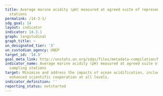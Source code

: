 ```yaml
---
title: Average marine acidity (pH) measured at agreed suite of representative sampling
  stations
permalink: /14-3-1/
sdg_goal: 14
layout: indicator
indicator: 14.3.1
graph: longitudinal
graph_title: ~
un_designated_tier: '3'
un_custodian_agency: UNEP
target_id: '14.3'
goal_meta_link: http://unstats.un.org/sdgs/files/metadata-compilation/Metadata-Goal-14.pdf
indicator_name: Average marine acidity (pH) measured at agreed suite of representative
  sampling stations
target: Minimize and address the impacts of ocean acidification, including through
  enhanced scientific cooperation at all levels.
indicator_definition: ''
reporting_status: notstarted
---
```

